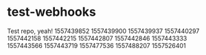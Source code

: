 # test-webhooks

Test repo, yeah!
1557439852
1557439900
1557439937
1557440297
1557442158
1557442215
1557442807
1557442846
1557443333
1557443566
1557443719
1557477536
1557488207
1557526401
